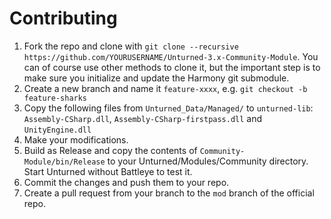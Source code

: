# Contributing

1. Fork the repo and clone with `git clone --recursive https://github.com/YOURUSERNAME/Unturned-3.x-Community-Module`. You can of course use other methods to clone it, but the important step is to make sure you initialize and update the Harmony git submodule.
2. Create a new branch and name it `feature-xxxx`, e.g. `git checkout -b feature-sharks`
3. Copy the following files from `Unturned_Data/Managed/` to `unturned-lib`: `Assembly-CSharp.dll`, `Assembly-CSharp-firstpass.dll` and `UnityEngine.dll`
4. Make your modifications.
5. Build as Release and copy the contents of `Community-Module/bin/Release` to your Unturned/Modules/Community directory. Start Unturned without Battleye to test it.
6. Commit the changes and push them to your repo.
7. Create a pull request from your branch to the `mod` branch of the official repo.
